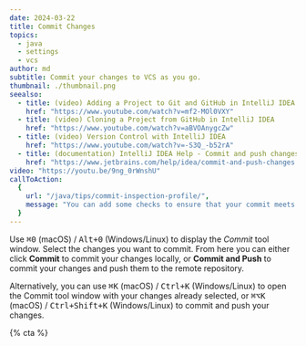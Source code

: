 ```yaml
---
date: 2024-03-22
title: Commit Changes
topics:
  - java
  - settings
  - vcs
author: md
subtitle: Commit your changes to VCS as you go.
thumbnail: ./thumbnail.png
seealso:
  - title: (video) Adding a Project to Git and GitHub in IntelliJ IDEA
    href: "https://www.youtube.com/watch?v=mf2-MOl0VXY"
  - title: (video) Cloning a Project from GitHub in IntelliJ IDEA
    href: "https://www.youtube.com/watch?v=aBVOAnygcZw"
  - title: (video) Version Control with IntelliJ IDEA
    href: "https://www.youtube.com/watch?v=-S3Q_-b52rA"
  - title: (documentation) IntelliJ IDEA Help - Commit and push changes to Git repository
    href: "https://www.jetbrains.com/help/idea/commit-and-push-changes.html"
video: "https://youtu.be/9ng_0rWnshU"
callToAction:
  {
    url: "/java/tips/commit-inspection-profile/",
    message: "You can add some checks to ensure that your commit meets your standards, and more importantly, doesn't break anything!",
  }
---
```


Use <kbd>⌘0</kbd> (macOS) / <kbd>Alt+0</kbd> (Windows/Linux) to display the _Commit_ tool window. Select the changes you want to commit. From here you can either click **Commit** to commit your changes locally, or **Commit and Push** to commit your changes and push them to the remote repository.

Alternatively, you can use <kbd>⌘K</kbd> (macOS) / <kbd>Ctrl+K</kbd> (Windows/Linux) to open the Commit tool window with your changes already selected, or <kbd>⌘⌥K</kbd> (macOS) / <kbd>Ctrl+Shift+K</kbd> (Windows/Linux) to commit and push your changes.

{% cta %}
